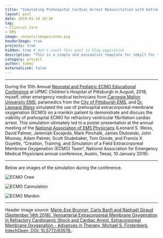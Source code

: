 ```yaml
---
title: "Simulating Prehospital Cardiac Arrest Resuscitation with Extracorporeal Membrane Oxygenation (ECMO)"
layout: post
date: 2019-01-10 10:30
tag:
- Clinical Care
- EMS
image: /assets/images/ecmo.png
headerImage: true
projects: true
hidden: true # don't count this post in blog pagination
description: "This is a simple and minimalist template for Jekyll for those who likes to eat noodles."
category: project
author: tommy
externalLink: false
---
```


---

During the 10th Annual <a href="http://www.chp.edu/health-care-professionals/cme/other-cme/neonatal-pediatric-ecls-educational-conference">Neonatal and Pediatric ECMO Educational Conference</a> at UPMC Children's Hospital of Pittsburgh in August, 2018, myself, other emergency medical technicians from <a href="https://www.cmuems.org/">Carnegie Mellon University EMS</a>, paramedics from the <a href="http://pittsburghpa.gov/ems/">City of Pittsburgh EMS</a>, and <a href="https://www.emergencymedicine.pitt.edu/people/leonard-weiss">Dr. Leonard Weiss</a> simulated the use of prehospital extracorporeal membrane oxygenation (ECMO) on a manikin patient to demonstrate and discuss the viability of prehospital ECMO for refractory ventricular fibrillation cardiac arrest. This simulation ultimately led to a poster presentation at the annual meeting of the <a href="https://naemsp.org/">National Association of EMS Physicians</a> (Leonard S. Weiss, David Palmer, Jeremiah Escajeda, Mark Pinchalk, James Dlutowski, John Mooney, Adam Palmer, Scott Studebaker, Tom Goode, and Francis X. Guyette, “Creation, Training, and Simulation of a Field Extracorporeal Membrane Oxygenation (ECMO) Team”, National Association for Emergency Medical Physicians annual conference, Austin, Texas, 10 January 2019).

---

Below are images of the simulation during the conference.

![ECMO Crew]({{site.base_url}}/assets/images/ecmo_1.jpg)

![ECMO Cannulation]({{site.base_url}}/assets/images/ecmo_2.jpg)

![ECMO Manikin]({{site.base_url}}/assets/images/ecmo_3.jpg)

---

Header image source: <a href="https://www.intechopen.com/books/extracorporeal-membrane-oxygenation-advances-in-therapy/venoarterial-extracorporeal-membrane-oxygenation-in-refractory-cardiogenic-shock-and-cardiac-arrest">Marie-Eve Brunner, Carlo Banfi and Raphaël Giraud (September 14th 2016). Venoarterial Extracorporeal Membrane Oxygenation in Refractory Cardiogenic Shock and Cardiac Arrest, Extracorporeal Membrane Oxygenation - Advances in Therapy, Michael S. Firstenberg, IntechOpen, DOI: 10.5772/63578.</a>.
